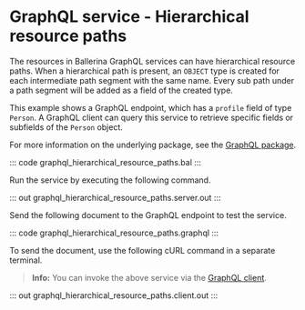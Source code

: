 # GraphQL service - Hierarchical resource paths

The resources in Ballerina GraphQL services can have hierarchical resource paths. When a hierarchical path is present, an `OBJECT` type is created for each intermediate path segment with the same name. Every sub path under a path segment will be added as a field of the created type.

This example shows a GraphQL endpoint, which has a `profile` field of type `Person`. A GraphQL client can query this service to retrieve specific fields or subfields of the `Person` object.

For more information on the underlying package, see the [GraphQL package](https://lib.ballerina.io/ballerina/graphql/latest/).

::: code graphql_hierarchical_resource_paths.bal :::

Run the service by executing the following command.

::: out graphql_hierarchical_resource_paths.server.out :::

Send the following document to the GraphQL endpoint to test the service.

::: code graphql_hierarchical_resource_paths.graphql :::

To send the document, use the following cURL command in a separate terminal.

>**Info:** You can invoke the above service via the [GraphQL client](/learn/by-example/graphql-client/).

::: out graphql_hierarchical_resource_paths.client.out :::
